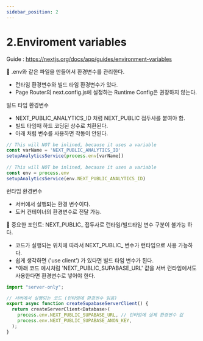```yaml
---
sidebar_position: 2
---
```


# 2.Enviroment variables

Guide : https://nextjs.org/docs/app/guides/environment-variables  


📌 .env와 같은 파일을 만들어서 환경변수를 관리한다.    
- 런타임 환경변수와 빌드 타임 환경변수가 있다.  
- Page Router의 next.config.js에 설정하는 Runtime Config은 권장하지 않는다.  


빌드 타임 환경변수  
- NEXT_PUBLIC_ANALYTICS_ID 처럼 NEXT_PUBLIC 접두사를 붙여야 함. 
- 빌드 타임때 하드 코딩된 상수로 치환된다. 
- 아래 처럼 변수를 사용하면 작동이 안된다.   
```js
// This will NOT be inlined, because it uses a variable
const varName = 'NEXT_PUBLIC_ANALYTICS_ID'
setupAnalyticsService(process.env[varName])
 
// This will NOT be inlined, because it uses a variable
const env = process.env
setupAnalyticsService(env.NEXT_PUBLIC_ANALYTICS_ID)
```

런타임 환경변수  
- 서버에서 실행되는 환경 변수이다.  
- 도커 컨테이너의 환경변수로 전달 가능.  


📌 중요한 포인트: NEXT_PUBLIC_ 접두사로 런타임/빌드타임 변수 구분이 불가능 하다.  
- 코드가 실행되는 위치에 따라서 NEXT_PUBLIC_ 변수가 런타임으로 사용 가능하다.  
- 쉽게 생각하면 ('use client') 가 있다면 빌드 타임 변수가 된다.  
- *아래 코드 예시처럼 'NEXT_PUBLIC_SUPABASE_URL' 값을 서버 런타임에서도 사용한다면 환경변수로 넣어야 한다.  

```js
import "server-only";

// 서버에서 실행되는 코드 (런타임에 환경변수 읽음)
export async function createSupabaseServerClient() {
  return createServerClient<Database>(
    process.env.NEXT_PUBLIC_SUPABASE_URL, // 런타임에 실제 환경변수 값
    process.env.NEXT_PUBLIC_SUPABASE_ANON_KEY,
  );
}
```